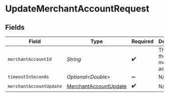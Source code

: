 # UpdateMerchantAccountRequest


## Fields

| Field                                                                     | Type                                                                      | Required                                                                  | Description                                                               | Example                                                                   |
| ------------------------------------------------------------------------- | ------------------------------------------------------------------------- | ------------------------------------------------------------------------- | ------------------------------------------------------------------------- | ------------------------------------------------------------------------- |
| `merchantAccountId`                                                       | *String*                                                                  | :heavy_check_mark:                                                        | The ID of the merchant account                                            | merchant-12345                                                            |
| `timeoutInSeconds`                                                        | *Optional\<Double>*                                                       | :heavy_minus_sign:                                                        | N/A                                                                       |                                                                           |
| `merchantAccountUpdate`                                                   | [MerchantAccountUpdate](../../models/components/MerchantAccountUpdate.md) | :heavy_check_mark:                                                        | N/A                                                                       |                                                                           |